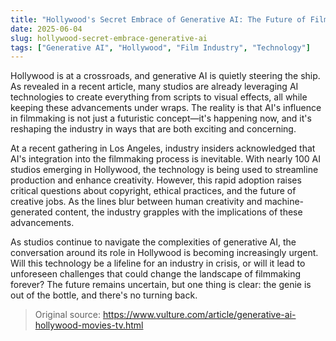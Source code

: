 ```yaml
---
title: "Hollywood's Secret Embrace of Generative AI: The Future of Filmmaking?"
date: 2025-06-04
slug: hollywood-secret-embrace-generative-ai
tags: ["Generative AI", "Hollywood", "Film Industry", "Technology"]
---
```


Hollywood is at a crossroads, and generative AI is quietly steering the ship. As revealed in a recent article, many studios are already leveraging AI technologies to create everything from scripts to visual effects, all while keeping these advancements under wraps. The reality is that AI's influence in filmmaking is not just a futuristic concept—it's happening now, and it's reshaping the industry in ways that are both exciting and concerning.

At a recent gathering in Los Angeles, industry insiders acknowledged that AI's integration into the filmmaking process is inevitable. With nearly 100 AI studios emerging in Hollywood, the technology is being used to streamline production and enhance creativity. However, this rapid adoption raises critical questions about copyright, ethical practices, and the future of creative jobs. As the lines blur between human creativity and machine-generated content, the industry grapples with the implications of these advancements.

As studios continue to navigate the complexities of generative AI, the conversation around its role in Hollywood is becoming increasingly urgent. Will this technology be a lifeline for an industry in crisis, or will it lead to unforeseen challenges that could change the landscape of filmmaking forever? The future remains uncertain, but one thing is clear: the genie is out of the bottle, and there's no turning back.

> Original source: https://www.vulture.com/article/generative-ai-hollywood-movies-tv.html
